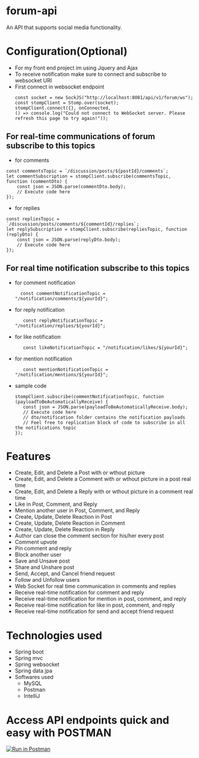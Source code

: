 # forum-api
An API that supports social media functionality.

# Configuration(Optional)
 - For my front end project im using Jquery and Ajax
 - To receive notification make sure to connect and subscribe to websocket URI
 - First connect in websocket endpoint
   ```
   const socket = new SockJS("http://localhost:8081/api/v1/forum/ws");
   const stompClient = Stomp.over(socket);
   stompClient.connect({}, onConnected,
   () => console.log("Could not connect to WebSocket server. Please refresh this page to try again!"));
   ```
## For real-time communications of forum subscribe to this topics
  - for comments
  ```
  const commentsTopic = `/discussion/posts/${postId}/comments`;
  let commentSubscription = stompClient.subscribe(commentsTopic, function (commentDto) {
      const json = JSON.parse(commentDto.body);
      // Execute code here
  });
  ```
  - for replies
  ```
  const repliesTopic = `/discussion/posts/comments/${commentId}/replies`;
  let replySubscription = stompClient.subscribe(repliesTopic, function (replyDto) {
      const json = JSON.parse(replyDto.body);
      // Execute code here
  });
  ```
## For real time notification subscribe to this topics 
   - for comment notification
     ```
       const commentNotificationTopic = "/notification/comments/${yourId}";
     ```
   - for reply notification
     ```
        const replyNotificationTopic = "/notification/replies/${yourId}";
     ```
   - for like notification
     ```
        const likeNotificationTopic = "/notification/likes/${yourId}";
     ```
   - for mention notification
     ```
        const mentionNotificationTopic = "/notification/mentions/${yourId}";
     ```
   - sample code
     ```
     stompClient.subscribe(commentNotificationTopic, function (payloadToBeAutomaticallyReceive) {
        const json = JSON.parse(payloadToBeAutomaticallyReceive.body); 
        // Execute code here
        // dto/notification folder contains the notification payloads
        // Feel free to replication block of code to subscribe in all the notifications topic
     });
     ```
     
# Features
- Create, Edit, and Delete a Post with or wthout picture
- Create, Edit, and Delete a Comment with or wthout picture in a post real time
- Create, Edit, and Delete a Reply with or wthout picture in a comment real time
- Like in Post, Comment, and Reply
- Mention another user in Post, Comment, and Reply
- Create, Update, Delete Reaction in Post
- Create, Update, Delete Reaction in Comment
- Create, Update, Delete Reaction in Reply
- Author can close the comment section for his/her every post
- Comment upvote
- Pin comment and reply
- Block another user
- Save and Unsave post
- Share and Unshare post
- Send, Accept, and Cancel friend request
- Follow and Unfollow users
- Web Socket for real time communication in comments and replies
- Receive real-time notification for comment and reply
- Receive real-time notification for mention in post, comment, and reply
- Receive real-time notification for like in post, comment, and reply
- Receive real-time notification for send and accept friend request

# Technologies used
- Spring boot
- Spring mvc
- Spring websocket
- Spring data jpa
 - Softwares used
   - MySQL
   - Postman
   - IntelliJ

# Access API endpoints quick and easy with POSTMAN
[![Run in Postman](https://run.pstmn.io/button.svg)](https://app.getpostman.com/run-collection/26932885-4e1fa1f7-9e7b-4089-aeca-68ab357fcde0?action=collection%2Ffork&source=rip_markdown&collection-url=entityId%3D26932885-4e1fa1f7-9e7b-4089-aeca-68ab357fcde0%26entityType%3Dcollection%26workspaceId%3Dc37ab156-57a3-4304-8ee9-d7bdc45ae1f4)

